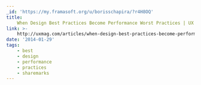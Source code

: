 ```yaml
---
_id: 'https://my.framasoft.org/u/borisschapira/?r4H8OQ'
title:
    When Design Best Practices Become Performance Worst Practices | UX Magazine
link: >-
    http://uxmag.com/articles/when-design-best-practices-become-performance-worst-practices
date: '2014-01-29'
tags:
    - best
    - design
    - performance
    - practices
    - sharemarks
---
```


<div class="markdown"><p></p></div>
